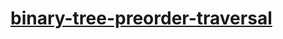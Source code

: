 # [binary-tree-preorder-traversal](https://leetcode-cn.com/problems/binary-tree-preorder-traversal)
